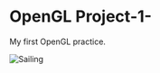# OpenGL Project-1-
My first OpenGL practice.

![Sailing](https://user-images.githubusercontent.com/77337049/168285765-afdcb152-be87-48b9-95bf-0fabbaca0ecf.png)
